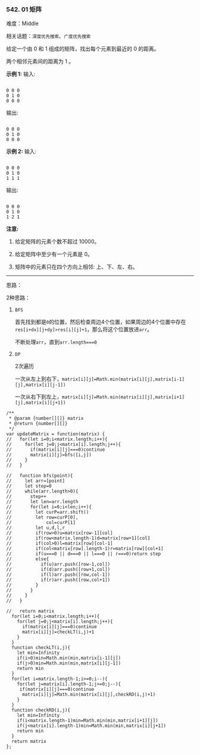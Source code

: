 ### 542. 01 矩阵

难度：Middle

相关话题：`深度优先搜索`、`广度优先搜索`

给定一个由 0 和 1 组成的矩阵，找出每个元素到最近的 0 的距离。



两个相邻元素间的距离为 1 。



**示例 1:** 
输入:



```

0 0 0
0 1 0
0 0 0
```


输出:



```

0 0 0
0 1 0
0 0 0
```


**示例 2:** 
输入:



```

0 0 0
0 1 0
1 1 1
```


输出:



```

0 0 0
0 1 0
1 2 1
```


**注意:** 




1. 给定矩阵的元素个数不超过 10000。

2. 给定矩阵中至少有一个元素是 0。

3. 矩阵中的元素只在四个方向上相邻: 上、下、左、右。






-----

思路：

2种思路：

1. `BFS` 

    首先找到都是`0`的位置，然后检查周边4个位置，如果周边的4个位置中存在`res[i+dx][j+dy]>res[i][j]+1`，那么将这个位置放进`arr`。
    
    不断处理`arr`，直到`arr.length===0`
    
2. `DP`

    2次遍历
    
    一次从左上到右下，`matrix[i][j]=Math.min(matrix[i][j],matrix[i-1][j],matrix[i][j-1])`
    
    一次从右下到左上，`matrix[i][j]=Math.min(matrix[i][j],matrix[i+1][j],matrix[i][j+1])`
```
/**
 * @param {number[][]} matrix
 * @return {number[][]}
 */
var updateMatrix = function(matrix) {
//   for(let i=0;i<matrix.length;i++){
//     for(let j=0;j<matrix[i].length;j++){
//       if(matrix[i][j]===0)continue
//       matrix[i][j]=bfs([i,j])
//     }
//   }
  
//   function bfs(point){
//     let arr=[point]
//     let step=0
//     while(arr.length>0){
//       step++
//       let len=arr.length
//       for(let i=0;i<len;i++){
//         let curP=arr.shift()
//         let row=curP[0],
//             col=curP[1]
//         let u,d,l,r
//         if(row>0)u=matrix[row-1][col]
//         if(row<matrix.length-1)d=matrix[row+1][col]
//         if(col>0)l=matrix[row][col-1]
//         if(col<matrix[row].length-1)r=matrix[row][col+1]
//         if(u===0 || d===0 || l===0 || r===0)return step
//         else{
//           if(u)arr.push([row-1,col])
//           if(d)arr.push([row+1,col])
//           if(l)arr.push([row,col-1])
//           if(r)arr.push([row,col+1])
//         }
//       }
//     }
//   }

//   return matrix
  for(let i=0;i<matrix.length;i++){
    for(let j=0;j<matrix[i].length;j++){
      if(matrix[i][j]===0)continue
      matrix[i][j]=checkLT(i,j)+1
    }
  }
  function checkLT(i,j){
    let min=Infinity
    if(i>0)min=Math.min(min,matrix[i-1][j])
    if(j>0)min=Math.min(min,matrix[i][j-1])
    return min
  }
  for(let i=matrix.length-1;i>=0;i--){
    for(let j=matrix[i].length-1;j>=0;j--){
     if(matrix[i][j]===0)continue
      matrix[i][j]=Math.min(matrix[i][j],checkRD(i,j)+1)
    }
  }
  function checkRD(i,j){
    let min=Infinity
    if(i<matrix.length-1)min=Math.min(min,matrix[i+1][j])
    if(j<matrix[i].length-1)min=Math.min(min,matrix[i][j+1])
    return min    
  }
  return matrix
};
```

